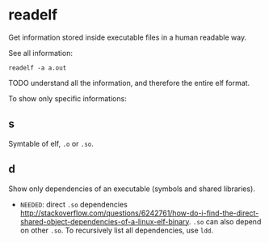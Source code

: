 # readelf

Get information stored inside executable files in a human readable way.

See all information:

    readelf -a a.out

TODO understand all the information, and therefore the entire elf format.

To show only specific informations:

## s

Symtable of elf, `.o` or `.so`.

## d

Show only dependencies of an executable (symbols and shared libraries).

- `NEEDED`: direct `.so` dependencies <http://stackoverflow.com/questions/6242761/how-do-i-find-the-direct-shared-object-dependencies-of-a-linux-elf-binary>. `.so` can also depend on other `.so`. To recursively list all dependencies, use `ldd`.
